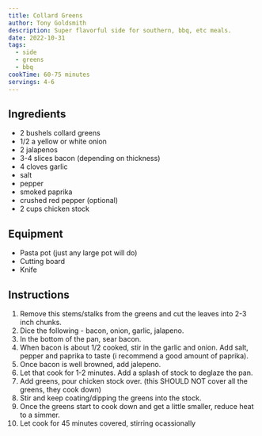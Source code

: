 ```yaml
---
title: Collard Greens
author: Tony Goldsmith
description: Super flavorful side for southern, bbq, etc meals.
date: 2022-10-31
tags:
  - side
  - greens
  - bbq
cookTime: 60-75 minutes
servings: 4-6
---
```


## Ingredients
- 2 bushels collard greens
- 1/2 a yellow or white onion
- 2 jalapenos
- 3-4 slices bacon (depending on thickness)
- 4 cloves garlic
- salt
- pepper
- smoked paprika
- crushed red pepper (optional)
- 2 cups chicken stock

## Equipment
- Pasta pot (just any large pot will do)
- Cutting board
- Knife

## Instructions
1. Remove this stems/stalks from the greens and cut the leaves into 2-3 inch chunks.
2. Dice the following - bacon, onion, garlic, jalapeno.
3. In the bottom of the pan, sear bacon.
4. When bacon is about 1/2 cooked, stir in the garlic and onion.  Add salt, pepper and paprika to taste (i recommend a good amount of paprika).
5. Once bacon is well browned, add jalepeno.
6. Let that cook for 1-2 minutes.  Add a splash of stock to deglaze the pan.
7. Add greens, pour chicken stock over. (this SHOULD NOT cover all the greens, they cook down)
8. Stir and keep coating/dipping the greens into the stock.
9. Once the greens start to cook down and get a little smaller, reduce heat to a simmer.
10. Let cook for 45 minutes covered, stirring ocassionally
